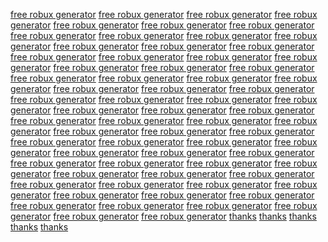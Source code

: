 <a href="https://edu.wyoming.gov/wp-content/uploads/formidable/93/Watch-Raya-and-the-Last-Dragon-Online-03-April-2021.pdf">free robux generator</a>
<a href="https://www.esa.org/enjustice/wp-content/uploads/sites/28/formidable/4/Watch-Raya-and-the-Last-Dragon-Online-03-April-2021.pdf">free robux generator</a>
<a href="https://www.esa.org/enjustice/wp-content/uploads/sites/28/formidable/4/Watch-Demon-Slayer-Mugen-Train-Online-03-April-2021.pdf">free robux generator</a>
<a href="https://www.esa.org/enjustice/wp-content/uploads/sites/28/formidable/4/Watch-Girl-in-the-Basement-Online-03-April-2021.pdf">free robux generator</a>
<a href="https://www.esa.org/enjustice/wp-content/uploads/sites/28/formidable/4/Watch-Godzilla-vs-Kong-Online-03-April-2021.pdf">free robux generator</a>
<a href="https://www.esa.org/enjustice/wp-content/uploads/sites/28/formidable/4/Watch-Mortal-Kombat-Online-03-April-2021.pdf">free robux generator</a>
<a href="https://www.esa.org/enjustice/wp-content/uploads/sites/28/formidable/4/Watch-Nobody-Online-03-April-2021.pdf">free robux generator</a>
<a href="https://www.esa.org/enjustice/wp-content/uploads/sites/28/formidable/4/Watch-The-Unholy-Online-03-April-2021.pdf">free robux generator</a>
<a href="https://www.esa.org/enjustice/wp-content/uploads/sites/28/formidable/4/Watch-Tom-Jerry-Online-03-April-2021.pdf">free robux generator</a>
<a href="https://www.esa.org/enjustice/wp-content/uploads/sites/28/formidable/4/Watch-Voyagers-Online-03-April-2021.pdf">free robux generator</a>
<a href="https://www.esa.org/enjustice/wp-content/uploads/sites/28/formidable/4/Watch-Zack-Snyders-Justice-League-Online-03-April-2021.pdf">free robux generator</a>
<a href="https://www.esa.org/enjustice/wp-content/uploads/sites/28/formidable/4/Watch-Raya-and-the-Last-Dragon-Full-03-April-2021.pdf">free robux generator</a>
<a href="https://www.esa.org/enjustice/wp-content/uploads/sites/28/formidable/4/Watch-Demon-Slayer-Kimetsu-no-Yaiba-Full-03-April-2021.pdf">free robux generator</a>
<a href="https://www.esa.org/enjustice/wp-content/uploads/sites/28/formidable/4/Watch-Girl-in-the-Basement-Full-03-April-2021.pdf">free robux generator</a>
<a href="https://www.esa.org/enjustice/wp-content/uploads/sites/28/formidable/4/Watch-Godzilla-vs-Kong-Dragon-Full-03-April-2021.pdf">free robux generator</a>
<a href="https://www.esa.org/enjustice/wp-content/uploads/sites/28/formidable/4/Watch-Mortal-Kombat-Full-03-April-2021.pdf">free robux generator</a>
<a href="https://www.esa.org/enjustice/wp-content/uploads/sites/28/formidable/4/Watch-Nobody-Full-03-April-2021.pdf">free robux generator</a>
<a href="https://www.esa.org/enjustice/wp-content/uploads/sites/28/formidable/4/Watch-The-Unholy-Full-03-April-2021.pdf">free robux generator</a>
<a href="https://www.esa.org/enjustice/wp-content/uploads/sites/28/formidable/4/Watch-Tom-Jerry-Dragon-Full-03-April-2021.pdf">free robux generator</a>
<a href="https://www.esa.org/enjustice/wp-content/uploads/sites/28/formidable/4/Watch-Voyagers-Full-03-April-2021.pdf">free robux generator</a>
<a href="https://www.esa.org/enjustice/wp-content/uploads/sites/28/formidable/4/Watch-Zack-Snyders-Justice-League-Full-03-April-2021.pdf">free robux generator</a>
<a href="https://www.open.edu/openlearn/profiles/zu16827">free robux generator</a>
<a href="https://www.open.edu/openlearn/profiles/zu16831">free robux generator</a>
<a href="https://www.open.edu/openlearn/profiles/zu16840">free robux generator</a>
<a href="https://www.open.edu/openlearn/profiles/zu16845">free robux generator</a>
<a href="https://www.open.edu/openlearn/profiles/zu16853">free robux generator</a>
<a href="https://www.open.edu/openlearn/profiles/zu16860">free robux generator</a>
<a href="https://www.open.edu/openlearn/profiles/zu16866">free robux generator</a>
<a href="https://www.open.edu/openlearn/profiles/zu16874">free robux generator</a>
<a href="https://www.open.edu/openlearn/profiles/zu16878">free robux generator</a>
<a href="https://careers.cfainstitute.org/job/8994711/-watch-the-unholy-2021-f-u-l-l-f-r-e-e/">free robux generator</a>
<a href="https://careers.cfainstitute.org/job/8994710/123movies-watch-the-unholy-2021-full-movie-online-free-stream/">free robux generator</a>
<a href="https://careers.cfainstitute.org/job/8994712/123movies-watch-the-unholy-online-2021-full-free/">free robux generator</a>
<a href="https://careers.cfainstitute.org/job/8994713/full-watch-the-unholy-2021-hd-online-full-free-download/">free robux generator</a>
<a href="https://careers.cfainstitute.org/job/8994714/-watch-the-unholy-2021-online-full-version-123movies/">free robux generator</a>
<a href="https://careers.cfainstitute.org/job/8994715/-watch-the-unholy-2021-o-n-l-i-n-e/">free robux generator</a>
<a href="https://careers.cfainstitute.org/job/8994716/free-watch-full-the-unholy-2021-123movies/">free robux generator</a>
<a href="https://careers.cfainstitute.org/job/8994717/full-watch-the-unholy-2021-hd-full-movie-online-free/">free robux generator</a>
<a href="https://careers.cfainstitute.org/job/8994718/123movies-watch-the-unholy-2021-hd-online-full-free-download/">free robux generator</a>
<a href="https://careers.cfainstitute.org/job/8994720/123movies-watch-demon-slayer-kimetsu-no-yaiba-mugen-train-2020-hd-online-full-free-stream/">free robux generator</a>
<a href="https://careers.cfainstitute.org/job/8994721/123movies-watch-girl-in-the-basement-2021-hd-online-full-free-stream/">free robux generator</a>
<a href="https://careers.cfainstitute.org/job/8994722/123movies-watch-godzilla-vs-kong-2021-hd-online-full-free-stream/">free robux generator</a>
<a href="https://careers.cfainstitute.org/job/8994723/123movies-watch-nobody-2021-hd-online-full-free-stream/">free robux generator</a>
<a href="https://careers.cfainstitute.org/job/8994724/123movies-watch-tom-and-jerry-2021-hd-online-full-free-stream/">free robux generator</a>
<a href="https://careers.cfainstitute.org/job/8994725/123movies-watch-zack-snyder-s-justice-league-2021-hd-online-full-free-stream/">free robux generator</a>
<a href="https://careers.cfainstitute.org/job/8994726/123movies-watch-chaos-walking-2021-hd-online-full-free-stream/">free robux generator</a>
<a href="https://careers.cfainstitute.org/job/8994727/123movies-watch-coming-2-america-2021-hd-online-full-free-stream/">free robux generator</a>
<a href="https://careers.cfainstitute.org/job/8994728/123movies-watch-judas-and-the-black-messiah-2021-hd-online-full-free-stream/">free robux generator</a>
<a href="https://careers.cfainstitute.org/job/8994729/123movies-watch-monster-hunter-2020-hd-online-full-free-stream/">free robux generator</a>
<a href="https://careers.cfainstitute.org/job/8994730/123movies-watch-mortal-kombat-2021-hd-online-full-free-stream/">free robux generator</a>
<a href="https://careers.cfainstitute.org/job/8994731/123movies-watch-raya-and-the-last-dragon-2021-hd-online-full-free-stream/">free robux generator</a>
<a href="https://careers.cfainstitute.org/job/8994732/123movies-watch-soul-2020-hd-online-full-free-stream/">free robux generator</a>
<a href="https://careers.cfainstitute.org/job/8994733/123movies-watch-voyagers-2021-hd-online-full-free-stream/">free robux generator</a>
<a href="https://careers.cfainstitute.org/job/8994734/123movies-watch-the-unholy-2021-hd-online-full-free-stream/">free robux generator</a>
<a href="https://careers.cfainstitute.org/job/8994736/-watch-demon-slayer-kimetsu-no-yaiba-mugen-train-2020-f-u-l-l-f-r-e-e/">free robux generator</a>
<a href="https://careers.cfainstitute.org/job/8994737/-watch-girl-in-the-basement-2021-f-u-l-l-f-r-e-e/">free robux generator</a>
<a href="https://careers.cfainstitute.org/job/8994738/-watch-godzilla-vs-kong-2021-f-u-l-l-f-r-e-e/">free robux generator</a>
<a href="https://careers.cfainstitute.org/job/8994739/-watch-nobody-2021-f-u-l-l-f-r-e-e/">free robux generator</a>
<a href="https://careers.cfainstitute.org/job/8994740/-watch-tom-and-jerry-2021-f-u-l-l-f-r-e-e/">free robux generator</a>
<a href="https://careers.cfainstitute.org/job/8994741/-watch-zack-snyder-s-justice-league-2021-f-u-l-l-f-r-e-e/">free robux generator</a>
<a href="https://careers.cfainstitute.org/job/8994742/-watch-chaos-walking-2021-f-u-l-l-f-r-e-e/">free robux generator</a>
<a href="https://careers.cfainstitute.org/job/8994743/-watch-coming-2-america-2021-f-u-l-l-f-r-e-e/">free robux generator</a>
<a href="https://careers.cfainstitute.org/job/8994744/-watch-judas-and-the-black-messiah-2021-f-u-l-l-f-r-e-e/">free robux generator</a>
<a href="https://careers.cfainstitute.org/job/8994745/-watch-monster-hunter-2020-f-u-l-l-f-r-e-e/">free robux generator</a>
<a href="https://careers.cfainstitute.org/job/8994746/-watch-mortal-kombat-2021-f-u-l-l-f-r-e-e/">free robux generator</a>
<a href="https://careers.cfainstitute.org/job/8994747/-watch-raya-and-the-last-dragon-2021-f-u-l-l-f-r-e-e/">free robux generator</a>
<a href="https://careers.cfainstitute.org/job/8994748/-watch-cherry-2021-f-u-l-l-f-r-e-e/">free robux generator</a>
<a href="https://careers.cfainstitute.org/job/8994749/-watch-voyagers-2021-f-u-l-l-f-r-e-e/">free robux generator</a>
<a href="https://careers.cfainstitute.org/job/8994750/-watch-the-unholy-2021-f-u-l-l-f-r-e-e/">free robux generator</a>
<a href="https://www.reddit.com/user/precisees/comments/mja0mh/windows_95_how_does_it_look_today/">thanks</a>
<a href="https://m.mydigoo.com/forums-topicdetail-253669.html">thanks</a>
<a href="https://www.posts123.com/post/1483570/pasdweiouoisdhfksdfh">thanks</a>
<a href="https://dcm.shivtr.com/forum_threads/3360395">thanks</a>
<a href="https://www.onfeetnation.com/profiles/blogs/skdjkdfhsdkjfhsdkjf">thanks</a>